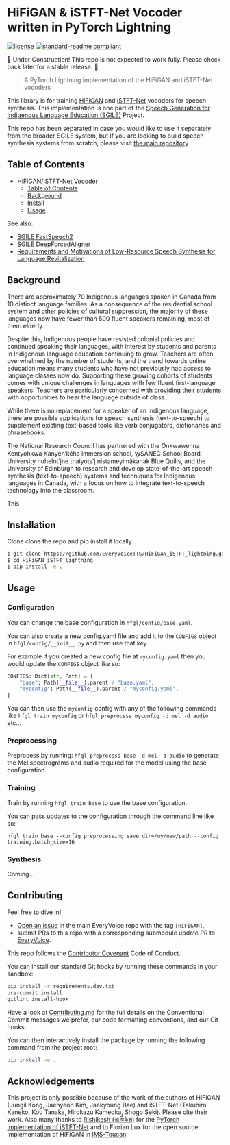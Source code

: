 # HiFiGAN & iSTFT-Net Vocoder written in PyTorch Lightning

<!-- [![codecov](https://codecov.io/gh/roedoejet/g2p/branch/master/graph/badge.svg)](https://codecov.io/gh/roedoejet/g2p) -->
<!-- [![Build Status](https://github.com/roedoejet/g2p/actions/workflows/tests.yml/badge.svg)](https://github.com/roedoejet/g2p/actions) -->
<!-- [![PyPI package](https://img.shields.io/pypi/v/hfgl.svg)](https://pypi.org/project/g2p/) -->
[![license](https://img.shields.io/badge/Licence-MIT-green)](LICENSE)
[![standard-readme compliant](https://img.shields.io/badge/readme%20style-standard-brightgreen.svg?style=flat-square)](https://github.com/EveryVoiceTTS/HiFiGAN_iSTFT_lightning)

🚧 Under Construction! This repo is not expected to work fully. Please check back later for a stable release. 🚧

> A PyTorch Lightning implementation of the HiFiGAN and iSTFT-Net vocoders

This library is for training [HiFiGAN](https://arxiv.org/abs/2010.05646) and [iSTFT-Net](https://arxiv.org/abs/2203.02395) vocoders for speech synthesis. This implementation is one part of the [Speech Generation for Indigenous Language Education (SGILE)](#background) Project.

This repo has been separated in case you would like to use it separately from the broader SGILE system, but if you are looking to build speech synthesis systems from scratch, please visit [the main repository](https://github.com/EveryVoiceTTS/EveryVoice)

## Table of Contents
- HiFiGAN/iSTFT-Net Vocoder
  - [Table of Contents](#table-of-contents)
  - [Background](#background)
  - [Install](#install)
  - [Usage](#usage)
  <!-- - [How to Cite](#citation)
  - [License](#license) -->

See also:
  - [SGILE FastSpeech2](https://github.com/EveryVoiceTTS/FastSpeech2_lightning)
  - [SGILE DeepForcedAligner](https://github.com/EveryVoiceTTS/DeepForcedAligner_lightning)
  - [Requirements and Motivations of Low-Resource Speech Synthesis for Language Revitalization](https://aclanthology.org/2022.acl-long.507/)

## Background

There are approximately 70 Indigenous languages spoken in Canada from 10 distinct language families.  As a consequence of the residential school system and other policies of cultural suppression, the majority of these languages now have fewer than 500 fluent speakers remaining, most of them elderly.

Despite this, Indigenous people have resisted colonial policies and continued speaking their languages, with interest by students and parents in Indigenous language education continuing to grow. Teachers are often overwhelmed by the number of students, and the trend towards online education means many students who have not previously had access to language classes now do. Supporting these growing cohorts of students comes with unique challenges in languages with few fluent first-language speakers. Teachers are particularly concerned with providing their students with opportunities to hear the language outside of class.

While there is no replacement for a speaker of an Indigenous language, there are possible applications for speech synthesis (text-to-speech) to supplement existing text-based tools like verb conjugators, dictionaries and phrasebooks.

The National Research Council has partnered with the Onkwawenna Kentyohkwa Kanyen’kéha immersion school, W̱SÁNEĆ School Board, University nuhelot’įne thaiyots’į nistameyimâkanak Blue Quills, and the University of Edinburgh to research and develop state-of-the-art speech synthesis (text-to-speech) systems and techniques for Indigenous languages in Canada, with a focus on how to integrate text-to-speech technology into the classroom.

This

## Installation

Clone clone the repo and pip install it locally:

```sh
$ git clone https://github.com/EveryVoiceTTS/HiFiGAN_iSTFT_lightning.git
$ cd HiFiGAN_iSTFT_lightning
$ pip install -e .
```

## Usage

### Configuration

You can change the base configuration in `hfgl/config/base.yaml`.

You can also create a new config.yaml file and add it to the `CONFIGS` object in `hfgl/config/__init__.py` and then use that key.

For example if you created a new config file at `myconfig.yaml` then you would update the `CONFIGS` object like so:

```python
CONFIGS: Dict[str, Path] = {
    "base": Path(__file__).parent / "base.yaml",
    "myconfig": Path(__file__).parent / "myconfig.yaml",
}
```

You can then use the `myconfig` config with any of the following commands like `hfgl train myconfig` or `hfgl preprocess myconfig -d mel -d audio` etc...

### Preprocessing

Preprocess by running: `hfgl preprocess base -d mel -d audio` to generate the Mel spectrograms and audio required for the model using the base configuration.

### Training

Train by running `hfgl train base` to use the base configuration.

You can pass updates to the configuration through the command line like so:

`hfgl train base --config preprocessing.save_dir=/my/new/path --config training.batch_size=16`

### Synthesis

Coming...


## Contributing

Feel free to dive in!
 - [Open an issue](https://github.com/EveryVoiceTTS/EveryVoice/issues/new) in the main EveryVoice repo with the tag `[HiFiGAN]`,
 - submit PRs to this repo with a corresponding submodule update PR to [EveryVoice](https://github.com/EveryVoiceTTS/EveryVoice).

This repo follows the [Contributor Covenant](http://contributor-covenant.org/version/1/3/0/) Code of Conduct.

You can install our standard Git hooks by running these commands in your sandbox:

```sh
pip install -r requirements.dev.txt
pre-commit install
gitlint install-hook
```

Have a look at [Contributing.md](https://github.com/EveryVoiceTTS/EveryVoice/blob/main/Contributing.md)
for the full details on the Conventional Commit messages we prefer, our code
formatting conventions, and our Git hooks.

You can then interactively install the package by running the following command from the project root:

```sh
pip install -e .
```


## Acknowledgements

This project is only possible because of the work of the authors of HiFiGAN (Jungil Kong, Jaehyeon Kim, Jaekyoung Bae) and iSTFT-Net (Takuhiro Kaneko, Kou Tanaka, Hirokazu Kameoka, Shogo Seki). Please cite their work. Also many thanks to [Rishikesh (ऋषिकेश)](https://github.com/rishikksh20) for the [PyTorch implementation of iSTFT-Net](https://github.com/rishikksh20/iSTFTNet-pytorch) and to Florian Lux for the open source implementation of HiFiGAN in [IMS-Toucan](https://github.com/DigitalPhonetics/IMS-Toucan).
